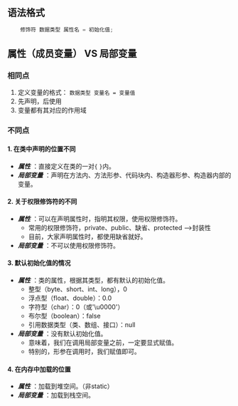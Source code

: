 ## 语法格式

```java
    修饰符 数据类型 属性名 = 初始化值; 
```

## 属性（成员变量）	VS	局部变量

### 相同点

1. 定义变量的格式： `数据类型 变量名 = 变量值` 
2. 先声明，后使用
3. 变量都有其对应的作用域

### 不同点

#### 1. 在类中声明的位置不同

- ***属性*** ：直接定义在类的一对`{` `}`内。
- ***局部变量*** ：声明在方法内、方法形参、代码块内、构造器形参、构造器内部的变量。

#### 2. 关于权限修饰符的不同

- ***属性*** ：可以在声明属性时，指明其权限，使用权限修饰符。
	- 常用的权限修饰符，private、public、缺省、protected -->封装性
	- 目前，大家声明属性时，都使用缺省就好。
- ***局部变量*** ：不可以使用权限修饰符。

#### 3. 默认初始化值的情况

- ***属性*** ：类的属性，根据其类型，都有默认的初始化值。
    - 整型（byte、short、int、long），0
    - 浮点型（float、double）：0.0
    - 字符型（char）：0（或'\u0000'）
    - 布尔型（boolean）：false
    - 引用数据类型（类、数组、接口）：null
- ***局部变量*** ：没有默认初始化值。
    - 意味着，我们在调用局部变量之前，一定要显式赋值。
    - 特别的，形参在调用时，我们赋值即可。

#### 4. 在内存中加载的位置

   - ***属性*** ：加载到堆空间。（非static）
   - ***局部变量*** ：加载到栈空间。

